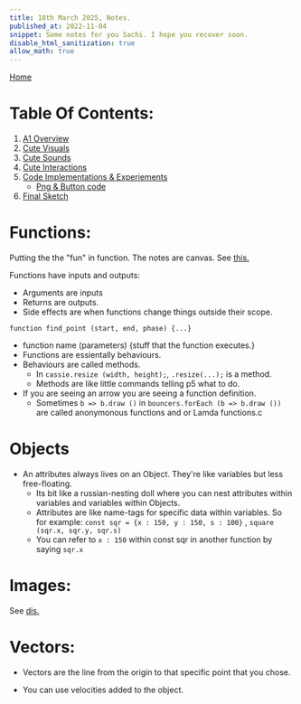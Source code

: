 ```yaml
---
title: 18th March 2025, Notes.
published_at: 2022-11-04
snippet: Some notes for you Sachi. I hope you recover soon.
disable_html_sanitization: true
allow_math: true
---
```


[Home](https://cclanchublo6.deno.dev/)

# Table Of Contents:

1. [A1 Overview](https://cclanchublo6.deno.dev/fourth-blog-post#a1-overview)
2. [Cute Visuals](https://cclanchublo6.deno.dev/fourth-blog-post#cute-visuals)
3. [Cute Sounds](https://cclanchublo6.deno.dev/fourth-blog-post#cute-sounds)
4. [Cute Interactions](https://cclanchublo6.deno.dev/fourth-blog-post#cute-interactions)
5. [Code Implementations & Experiements](https://cclanchublo6.deno.dev/fourth-blog-post#code-implementationexperiement)
   - [Png & Button code](https://cclanchublo6.deno.dev/fourth-blog-post#png--button-code)
6. [Final Sketch](https://cclanchublo6.deno.dev/fourth-blog-post#final-sketch)

# Functions:

Putting the the "fun" in function. The notes are canvas. See [this.](https://rmit.instructure.com/courses/151099/files/44446406?module_item_id=7215351)

Functions have inputs and outputs:

- Arguments are inputs
- Returns are outputs.
- Side effects are when functions change things outside their scope.

`function find_point (start, end, phase) {...}`

- function name (parameters) {stuff that the function executes.}
- Functions are essientally behaviours.
- Behaviours are called methods.
  - In `cassie.resize (width, height);`, `.resize(...);` is a method.
  - Methods are like little commands telling p5 what to do.
- If you are seeing an arrow you are seeing a function definition.
  - Sometimes `b => b.draw ()` in `bouncers.forEach (b => b.draw ())` are called anonymonous functions and or Lamda functions.c

# Objects

- An attributes always lives on an Object. They're like variables but less free-floating.
  - Its bit like a russian-nesting doll where you can nest attributes within variables and variables within Objects.
  - Attributes are like name-tags for specific data within variables. So for example:
    `const sqr = {x : 150, y : 150, s : 100}` , `square (sqr.x, sqr.y, sqr.s)`
  - You can refer to `x : 150` within const sqr in another function by saying `sqr.x`

# Images:

See [dis.](https://editor.p5js.org/capogreco/sketches/6isoheSb1)

# Vectors:

- Vectors are the line from the origin to that specific point that you chose.

- You can use velocities added to the object.
